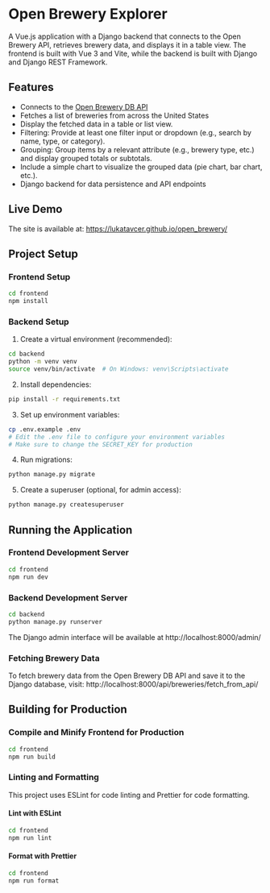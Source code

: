 # Open Brewery Explorer

A Vue.js application with a Django backend that connects to the Open Brewery API, retrieves brewery data, and displays it in a table view. The frontend is built with Vue 3 and Vite, while the backend is built with Django and Django REST Framework.

## Features

- Connects to the [Open Brewery DB API](https://api.openbrewerydb.org/v1/breweries)
- Fetches a list of breweries from across the United States
- Display the fetched data in a table or list view.
- Filtering: Provide at least one filter input or dropdown (e.g., search by name, type, or category).
- Grouping: Group items by a relevant attribute (e.g., brewery type, etc.) and display grouped totals or subtotals.
- Include a simple chart to visualize the grouped data (pie chart, bar chart, etc.).
- Django backend for data persistence and API endpoints

## Live Demo

The site is available at: https://lukatavcer.github.io/open_brewery/

## Project Setup

### Frontend Setup

```sh
cd frontend
npm install
```

### Backend Setup

1. Create a virtual environment (recommended):

```sh
cd backend
python -m venv venv
source venv/bin/activate  # On Windows: venv\Scripts\activate
```

2. Install dependencies:

```sh
pip install -r requirements.txt
```

3. Set up environment variables:

```sh
cp .env.example .env
# Edit the .env file to configure your environment variables
# Make sure to change the SECRET_KEY for production
```

4. Run migrations:

```sh
python manage.py migrate
```

5. Create a superuser (optional, for admin access):

```sh
python manage.py createsuperuser
```

## Running the Application

### Frontend Development Server

```sh
cd frontend
npm run dev
```

### Backend Development Server

```sh
cd backend
python manage.py runserver
```

The Django admin interface will be available at http://localhost:8000/admin/

### Fetching Brewery Data

To fetch brewery data from the Open Brewery DB API and save it to the Django database, visit:
http://localhost:8000/api/breweries/fetch_from_api/

## Building for Production

### Compile and Minify Frontend for Production

```sh
cd frontend
npm run build
```

### Linting and Formatting

This project uses ESLint for code linting and Prettier for code formatting.

#### Lint with ESLint

```sh
cd frontend
npm run lint
```

#### Format with Prettier

```sh
cd frontend
npm run format
```

